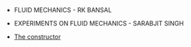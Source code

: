 - FLUID MECHANICS - RK BANSAL

- EXPERIMENTS ON FLUID MECHANICS - SARABJIT SINGH 

- [The constructor](http://theconstructor.org/)
